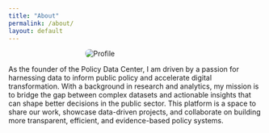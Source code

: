 ```yaml
---
title: "About"
permalink: /about/
layout: default
---
```


<img src="https://github.com/user-attachments/assets/c0f61ff7-522a-4fc2-adc7-4e1457b9d61d" alt="Profile" style="max-width: 200px; display: block; margin: 0 auto; border-radius: 8px;">

As the founder of the Policy Data Center, I am driven by a passion for harnessing data to inform public policy and accelerate digital transformation. With a background in research and analytics, my mission is to bridge the gap between complex datasets and actionable insights that can shape better decisions in the public sector. This platform is a space to share our work, showcase data-driven projects, and collaborate on building more transparent, efficient, and evidence-based policy systems.
